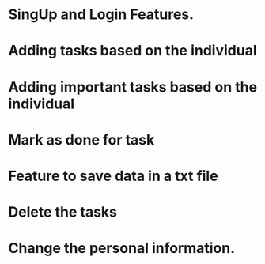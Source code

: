 # SingUp and Login Features.
# Adding tasks based on the individual
# Adding important tasks based on the individual
# Mark as done for task
# Feature to save data in a txt file
# Delete the tasks
# Change the personal information.
